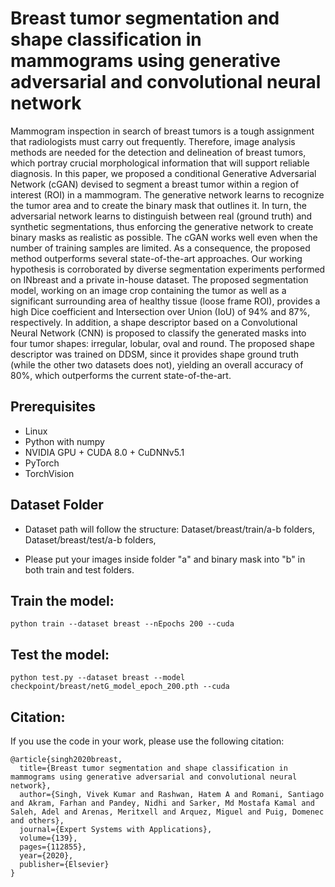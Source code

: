 # Breast tumor segmentation and shape classification in mammograms using generative adversarial and convolutional neural network
Mammogram inspection in search of breast tumors is a tough assignment that radiologists must carry out frequently. Therefore, image analysis methods are needed for the detection and delineation of breast tumors, which portray crucial morphological information that will support reliable diagnosis. In this paper, we proposed a conditional Generative Adversarial Network (cGAN) devised to segment a breast tumor within a region of interest (ROI) in a mammogram. The generative network learns to recognize the tumor area and to create the binary mask that outlines it. In turn, the adversarial network learns to distinguish between real (ground truth) and synthetic segmentations, thus enforcing the generative network to create binary masks as realistic as possible. The cGAN works well even when the number of training samples are limited. As a consequence, the proposed method outperforms several state-of-the-art approaches. Our working hypothesis is corroborated by diverse segmentation experiments performed on INbreast and a private in-house dataset. The proposed segmentation model, working on an image crop containing the tumor as well as a significant surrounding area of healthy tissue (loose frame ROI), provides a high Dice coefficient and Intersection over Union (IoU) of 94% and 87%, respectively. In addition, a shape descriptor based on a Convolutional Neural Network (CNN) is proposed to classify the generated masks into four tumor shapes: irregular, lobular, oval and round. The proposed shape descriptor was trained on DDSM, since it provides shape ground truth (while the other two datasets does not), yielding an overall accuracy of 80%, which outperforms the current state-of-the-art.

## Prerequisites

+ Linux
+ Python with numpy
+ NVIDIA GPU + CUDA 8.0 + CuDNNv5.1
+ PyTorch
+ TorchVision

## Dataset Folder

+ Dataset path will follow the structure: Dataset/breast/train/a-b folders, Dataset/breast/test/a-b folders, 

+ Please put your images inside folder "a" and binary mask into "b" in both train and test folders.

## Train the model:

    python train --dataset breast --nEpochs 200 --cuda

## Test the model:

    python test.py --dataset breast --model checkpoint/breast/netG_model_epoch_200.pth --cuda

## Citation:
If you use the code in your work, please use the following citation:
```
@article{singh2020breast,
  title={Breast tumor segmentation and shape classification in mammograms using generative adversarial and convolutional neural network},
  author={Singh, Vivek Kumar and Rashwan, Hatem A and Romani, Santiago and Akram, Farhan and Pandey, Nidhi and Sarker, Md Mostafa Kamal and Saleh, Adel and Arenas, Meritxell and Arquez, Miguel and Puig, Domenec and others},
  journal={Expert Systems with Applications},
  volume={139},
  pages={112855},
  year={2020},
  publisher={Elsevier}
}
```
